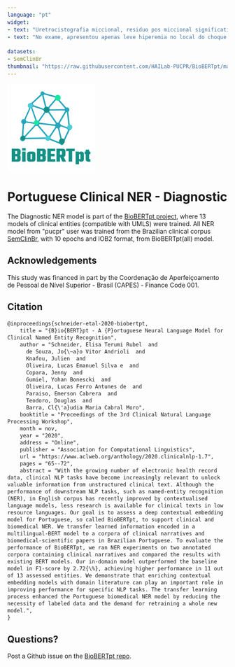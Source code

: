 ```yaml
---
language: "pt"
widget:
- text: "Uretrocistografia miccional, residuo pos miccional significativo."
- text: "No exame, apresentou apenas leve hiperemia no local do choque."

datasets: 
- SemClinBr
thumbnail: "https://raw.githubusercontent.com/HAILab-PUCPR/BioBERTpt/master/images/logo-biobertpr1.png"
---
```


<img src="https://raw.githubusercontent.com/HAILab-PUCPR/BioBERTpt/master/images/logo-biobertpr1.png" alt="Logo BioBERTpt">

# Portuguese Clinical NER - Diagnostic

The Diagnostic NER model is part of the [BioBERTpt project](https://www.aclweb.org/anthology/2020.clinicalnlp-1.7/), where 13 models of clinical entities (compatible with UMLS) were trained. All NER model from "pucpr" user was trained from the Brazilian clinical corpus [SemClinBr](https://github.com/HAILab-PUCPR/SemClinBr), with 10 epochs and IOB2 format, from BioBERTpt(all) model.

## Acknowledgements

This study was financed in part by the Coordenação de Aperfeiçoamento de Pessoal de Nível Superior - Brasil (CAPES) - Finance Code 001.

## Citation

```
@inproceedings{schneider-etal-2020-biobertpt,
    title = "{B}io{BERT}pt - A {P}ortuguese Neural Language Model for Clinical Named Entity Recognition",
    author = "Schneider, Elisa Terumi Rubel  and
      de Souza, Jo{\~a}o Vitor Andrioli  and
      Knafou, Julien  and
      Oliveira, Lucas Emanuel Silva e  and
      Copara, Jenny  and
      Gumiel, Yohan Bonescki  and
      Oliveira, Lucas Ferro Antunes de  and
      Paraiso, Emerson Cabrera  and
      Teodoro, Douglas  and
      Barra, Cl{\'a}udia Maria Cabral Moro",
    booktitle = "Proceedings of the 3rd Clinical Natural Language Processing Workshop",
    month = nov,
    year = "2020",
    address = "Online",
    publisher = "Association for Computational Linguistics",
    url = "https://www.aclweb.org/anthology/2020.clinicalnlp-1.7",
    pages = "65--72",
    abstract = "With the growing number of electronic health record data, clinical NLP tasks have become increasingly relevant to unlock valuable information from unstructured clinical text. Although the performance of downstream NLP tasks, such as named-entity recognition (NER), in English corpus has recently improved by contextualised language models, less research is available for clinical texts in low resource languages. Our goal is to assess a deep contextual embedding model for Portuguese, so called BioBERTpt, to support clinical and biomedical NER. We transfer learned information encoded in a multilingual-BERT model to a corpora of clinical narratives and biomedical-scientific papers in Brazilian Portuguese. To evaluate the performance of BioBERTpt, we ran NER experiments on two annotated corpora containing clinical narratives and compared the results with existing BERT models. Our in-domain model outperformed the baseline model in F1-score by 2.72{\%}, achieving higher performance in 11 out of 13 assessed entities. We demonstrate that enriching contextual embedding models with domain literature can play an important role in improving performance for specific NLP tasks. The transfer learning process enhanced the Portuguese biomedical NER model by reducing the necessity of labeled data and the demand for retraining a whole new model.",
}
```

## Questions?

Post a Github issue on the [BioBERTpt repo](https://github.com/HAILab-PUCPR/BioBERTpt).
